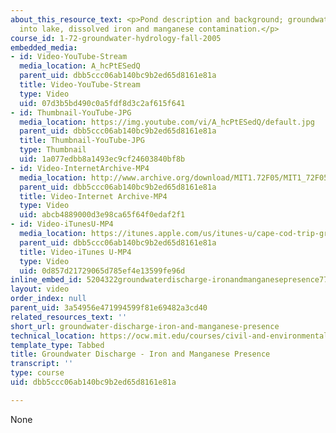 ```yaml
---
about_this_resource_text: <p>Pond description and background; groundwater discharge
  into lake, dissolved iron and manganese contamination.</p>
course_id: 1-72-groundwater-hydrology-fall-2005
embedded_media:
- id: Video-YouTube-Stream
  media_location: A_hcPtESedQ
  parent_uid: dbb5ccc06ab140bc9b2ed65d8161e81a
  title: Video-YouTube-Stream
  type: Video
  uid: 07d3b5bd490c0a5fdf8d3c2af615f641
- id: Thumbnail-YouTube-JPG
  media_location: https://img.youtube.com/vi/A_hcPtESedQ/default.jpg
  parent_uid: dbb5ccc06ab140bc9b2ed65d8161e81a
  title: Thumbnail-YouTube-JPG
  type: Thumbnail
  uid: 1a077edbb8a1493ec9cf24603840bf8b
- id: Video-InternetArchive-MP4
  media_location: http://www.archive.org/download/MIT1.72F05/MIT1_72F05_cape_cod05_220k.mp4
  parent_uid: dbb5ccc06ab140bc9b2ed65d8161e81a
  title: Video-Internet Archive-MP4
  type: Video
  uid: abcb4889000d3e98ca65f64f0edaf2f1
- id: Video-iTunesU-MP4
  media_location: https://itunes.apple.com/us/itunes-u/cape-cod-trip-groundwater/id626973433?i=139922920
  parent_uid: dbb5ccc06ab140bc9b2ed65d8161e81a
  title: Video-iTunes U-MP4
  type: Video
  uid: 0d857d21729065d785ef4e13599fe96d
inline_embed_id: 5204322groundwaterdischarge-ironandmanganesepresence77770814
layout: video
order_index: null
parent_uid: 3a54956e471994599f81e69482a3cd40
related_resources_text: ''
short_url: groundwater-discharge-iron-and-manganese-presence
technical_location: https://ocw.mit.edu/courses/civil-and-environmental-engineering/1-72-groundwater-hydrology-fall-2005/cape-cod-trip/groundwater-discharge-iron-and-manganese-presence
template_type: Tabbed
title: Groundwater Discharge - Iron and Manganese Presence
transcript: ''
type: course
uid: dbb5ccc06ab140bc9b2ed65d8161e81a

---
```

None